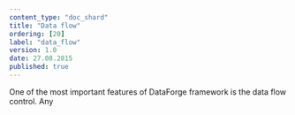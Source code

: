 ```yaml
---
content_type: "doc_shard"
title: "Data flow"
ordering: [20]
label: "data_flow"
version: 1.0
date: 27.08.2015
published: true
---
```

One of the most important features of DataForge framework is the data flow control. Any
